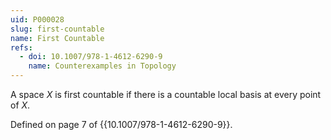 ```yaml
---
uid: P000028
slug: first-countable
name: First Countable
refs:
  - doi: 10.1007/978-1-4612-6290-9
    name: Counterexamples in Topology
---
```

A space $X$ is first countable if there is a countable local basis at every point of $X$.

Defined on page 7 of {{10.1007/978-1-4612-6290-9}}.
